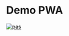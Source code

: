 # Demo PWA

[![pas](https://img.shields.io/static/v1?&message=ProgressiveApp.Store&color=74b9ff&style=flat&label=Follow%20Weather%20App%20by%20ani4aniket%20at)](https://progressiveapp.store/pwa/Weather-App-by-ani4aniket)
